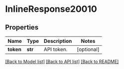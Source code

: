# InlineResponse20010

## Properties
Name | Type | Description | Notes
------------ | ------------- | ------------- | -------------
**token** | **str** | API token. | [optional] 

[[Back to Model list]](../README.md#documentation-for-models) [[Back to API list]](../README.md#documentation-for-api-endpoints) [[Back to README]](../README.md)

